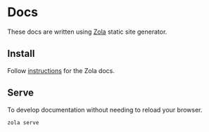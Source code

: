 # Docs

These docs are written using [Zola](https://www.getzola.org/) static site generator.

## Install

Follow [instructions](https://www.getzola.org/documentation/getting-started/installation/) for the Zola docs.


## Serve

To develop documentation without needing to reload your browser.

```sh
zola serve
```
